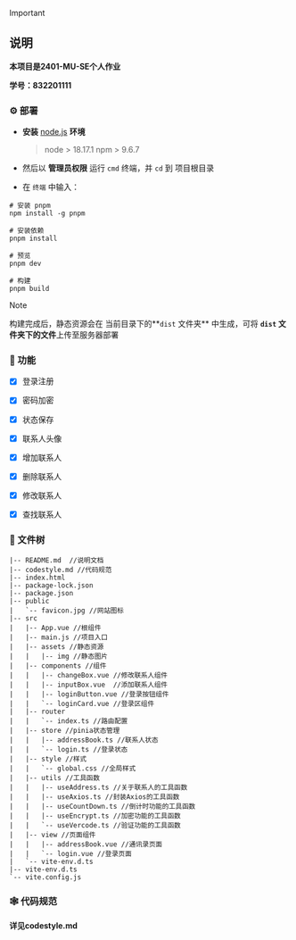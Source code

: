 > [!IMPORTANT]
>
> ## 说明
>
> **本项目是2401-MU-SE个人作业**
>
> **学号：832201111**



### ⚙️ 部署

- **安装** [node.js](https://nodejs.org/zh-cn/) **环境**

  > node > 18.17.1
  > npm > 9.6.7

- 然后以 **管理员权限** 运行 `cmd` 终端，并 `cd` 到 项目根目录

- 在 `终端` 中输入：

```
# 安装 pnpm
npm install -g pnpm

# 安装依赖
pnpm install

# 预览
pnpm dev

# 构建
pnpm build
```



> [!NOTE]
>
> 构建完成后，静态资源会在 当前目录下的**`dist` 文件夹** 中生成，可将 **`dist` 文件夹下的文件**上传至服务器部署



### 🎉 功能

- [x] 登录注册
- [x] 密码加密
- [x] 状态保存
- [x] 联系人头像
- [x] 增加联系人
- [x] 删除联系人
- [x] 修改联系人
- [x] 查找联系人



### 🌲 文件树

```
|-- README.md  //说明文档
|-- codestyle.md //代码规范
|-- index.html
|-- package-lock.json
|-- package.json
|-- public
|   `-- favicon.jpg //网站图标
|-- src
|   |-- App.vue //根组件
|	|-- main.js //项目入口
|   |-- assets //静态资源
|   |   |-- img //静态图片
|   |-- components //组件
|   |   |-- changeBox.vue //修改联系人组件
|   |   |-- inputBox.vue  //添加联系人组件
|   |   |-- loginButton.vue //登录按钮组件
|   |   `-- loginCard.vue //登录区组件
|   |-- router 
|   |   `-- index.ts //路由配置
|   |-- store //pinia状态管理
|   |   |-- addressBook.ts //联系人状态
|   |   `-- login.ts //登录状态
|   |-- style //样式
|   |   `-- global.css //全局样式
|   |-- utils //工具函数
|   |   |-- useAddress.ts //关于联系人的工具函数
|   |   |-- useAxios.ts //封装Axios的工具函数
|   |   |-- useCountDown.ts //倒计时功能的工具函数
|   |   |-- useEncrypt.ts //加密功能的工具函数
|   |   `-- useVercode.ts //验证功能的工具函数
|   |-- view //页面组件
|   |   |-- addressBook.vue //通讯录页面
|   |   `-- login.vue //登录页面
|   `-- vite-env.d.ts
|-- vite-env.d.ts 
`-- vite.config.js
```



### 🕸️ 代码规范

**详见codestyle.md**